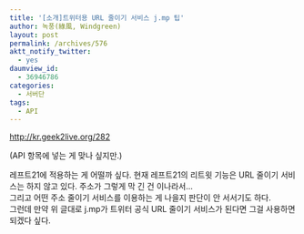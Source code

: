```yaml
---
title: '[소개]트위터용 URL 줄이기 서비스 j.mp 팁'
author: 녹풍(綠風, Windgreen)
layout: post
permalink: /archives/576
aktt_notify_twitter:
  - yes
daumview_id:
  - 36946786
categories:
  - 서버단
tags:
  - API
---
```

<meta http-equiv="content-type" content="text/html; charset=utf-8" />

<http://kr.geek2live.org/282> <div>
  (API 항목에 넣는 게 맞나 싶지만.)
</div>

<div>
  레프트21에 적용하는 게 어떨까 싶다. 현재 레프트21의 리트윗 기능은 URL 줄이기 서비스는 하지 않고 있다. 주소가 그렇게 막 긴 건 이나라서…
</div>

<div>
  그리고 어떤 주소 줄이기 서비스를 이용하는 게 나을지 판단이 안 서서기도 하다.
</div>

<div>
  그런데 만약 위 글대로 j.mp가 트위터 공식 URL 줄이기 서비스가 된다면 그걸 사용하면 되겠다 싶다.
</div>